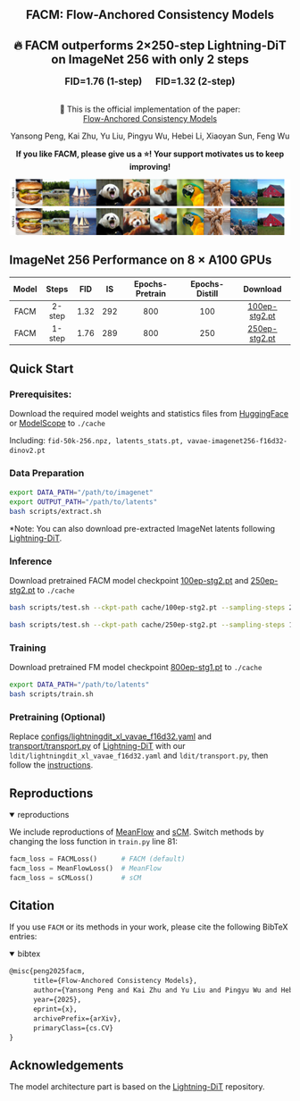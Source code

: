 # 
<h2 align="center">
  FACM: Flow-Anchored Consistency Models
</h2>

<h2 align="center">
🔥 FACM outperforms 2×250-step Lightning-DiT on ImageNet 256 with only 2 steps
</h2>

<div align="center">
  <span style="font-size: 1.2em; font-weight: bold;">FID=1.76 (1-step) &nbsp;&nbsp;&nbsp;&nbsp; FID=1.32 (2-step)</span>
</div>


<p align="center">
    <br>
    📄 This is the official implementation of the paper:
    <br>
    <a href="https://arxiv.org/abs/xxxxxx">Flow-Anchored Consistency Models</a>
</p>

<p align="center">
Yansong Peng, Kai Zhu, Yu Liu, Pingyu Wu, Hebei Li, Xiaoyan Sun, Feng Wu
</p>

<p align="center">
<strong>If you like FACM, please give us a ⭐! Your support motivates us to keep improving!</strong>
</p>

<p align="center">
    <img src="./cache/teaser.png" width="800"/> <br />
    <em> 
    </em>
</p>


## ImageNet 256 Performance on 8 × A100 GPUs

| Model | Steps | FID | IS | Epochs-Pretrain | Epochs-Distill | Download |
|:-----:|:-----:|:---:|:--:|:---------------:|:--------------:|:--------:|
| FACM | 2-step | 1.32 | 292 | 800 | 100 | [100ep-stg2.pt](https://huggingface.co/Peterande/FACM/blob/main/100ep-stg2.pt) |
| FACM | 1-step | 1.76 | 289 | 800 | 250 | [250ep-stg2.pt](https://huggingface.co/Peterande/FACM/blob/main/250ep-stg2.pt) |

## Quick Start

### Prerequisites:

Download the required model weights and statistics files from [HuggingFace](https://huggingface.co/Peterande/FACM/tree/main) or [ModelScope](https://modelscope.cn/models/Peterande/FACM/files) to `./cache`

Including: `fid-50k-256.npz, latents_stats.pt, vavae-imagenet256-f16d32-dinov2.pt`

### Data Preparation

```bash
export DATA_PATH="/path/to/imagenet"
export OUTPUT_PATH="/path/to/latents"
bash scripts/extract.sh
```

*Note: You can also download pre-extracted ImageNet latents following [Lightning-DiT](https://github.com/hustvl/LightningDiT/blob/main/docs/tutorial.md).

### Inference
Download pretrained FACM model checkpoint [100ep-stg2.pt](https://huggingface.co/Peterande/FACM/blob/main/100ep-stg2.pt) and [250ep-stg2.pt](https://huggingface.co/Peterande/FACM/blob/main/250ep-stg2.pt) to `./cache`

```bash
bash scripts/test.sh --ckpt-path cache/100ep-stg2.pt --sampling-steps 2
```
```bash
bash scripts/test.sh --ckpt-path cache/250ep-stg2.pt --sampling-steps 1
```

### Training
Download pretrained FM model checkpoint [800ep-stg1.pt](https://huggingface.co/Peterande/FACM/blob/main/800ep-stg1.pt) to `./cache`

```bash
export DATA_PATH="/path/to/latents"
bash scripts/train.sh
```

### Pretraining (Optional)
Replace [configs/lightningdit_xl_vavae_f16d32.yaml](https://github.com/hustvl/LightningDiT/blob/main/configs/lightningdit_xl_vavae_f16d32.yaml) and [transport/transport.py](https://github.com/hustvl/LightningDiT/blob/main/transport/transport.py) of [Lightning-DiT](https://github.com/hustvl/LightningDiT) with our `ldit/lightningdit_xl_vavae_f16d32.yaml` and `ldit/transport.py`, then follow the [instructions](https://github.com/hustvl/LightningDiT/blob/main/docs/tutorial.md).




## Reproductions
<details open>
<summary> reproductions </summary>

We include reproductions of [MeanFlow](https://arxiv.org/abs/2505.13447) and [sCM](https://arxiv.org/abs/2410.11081). Switch methods by changing the loss function in `train.py` line 81:

```python
facm_loss = FACMLoss()      # FACM (default)
facm_loss = MeanFlowLoss()  # MeanFlow  
facm_loss = sCMLoss()       # sCM
```
</details>

## Citation
If you use `FACM` or its methods in your work, please cite the following BibTeX entries:
<details open>
<summary> bibtex </summary>

```latex
@misc{peng2025facm,
      title={Flow-Anchored Consistency Models},
      author={Yansong Peng and Kai Zhu and Yu Liu and Pingyu Wu and Hebei Li and Xiaoyan Sun and Feng Wu},
      year={2025},
      eprint={x},
      archivePrefix={arXiv},
      primaryClass={cs.CV}
}
```
</details>

## Acknowledgements

The model architecture part is based on the [Lightning-DiT](https://github.com/hustvl/LightningDiT) repository.
